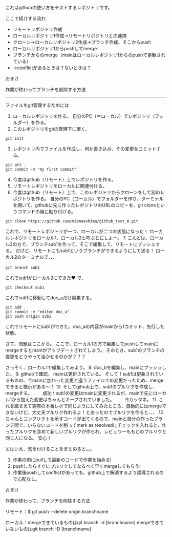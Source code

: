 これはgithubの使い方をテストするレポジトリです。

ここで紹介する流れ
<ul>
<li>リモートリポジトリ作成
<li>ローカルリポジトリ1作成→リモートリポジトリとの連携
<li>クローン→ローカルリポジトリ2作成→ブランチ作成、そこからpush
<li>ローカルリポジトリ1からpushしてmerge
<li>ブランチからのmerge（mainはローカルレポジトリ1からのpushで更新されている）
<li>→conflictがあるときは？ないときは？
</ul>
  
おまけ

作業が終わってブランチを削除する方法

<hr>

ファイルをgit管理するためには

1. ローカルレポジトリを作る。
自分のPC（＝ローカル）でレポジトリ（フォルダー）を作る。
2.  このレポジトリをgitの管理下に置く。
```
git init
```
3.  レポジトリ内でファイルを作成し、何か書き込み、その変更をコミットする。
```
git att .
git commit -m "my first commit"
```
4. 今度はgithub（リモート）上でレポジトリを作る。
5. リモートレポジトリをローカルに関連付ける。
6. 今度はgithub（リモート）上で、このレポジトリからクローンをして別のレポジトリを作る。
自分のPC（ローカル）でフォルダーを作り、ターミナルを開いて、githubに先に作ったレポジトリのURLのコピーを、git cloneというコマンドの後に貼り付ける。
```
git clone https://github.com/miomaeshima/github_test_A.git
```
これで、リモートレポジトリが一つ、ローカルが二つの状態になった！
ローカルレポジトリをローカル1、ローカル2と呼ぶとにしよー。
7. こんどは、ローカル2の方で、ブランチsub1を作って、そこで編集して、リモートにプッシュする。
だけど、リモートにもsub1というブランチができるようにして送る！
ローカル2のターミナルで、、、
```
git branch sub1　
```
これでsub1がローカル2にできた❤
で、
```
git checkout sub1
```
これでsub1に移動してdoc_aだけ編集する。
```
git add .
git commit -m "edited doc_a"
git push origin sub1
```
これでリモートにsub1ができた。doc_aの内容がmainから1コミット、先行した状態。

さて、問題はここから。
ここで、ローカル1の方で編集してpushしてmainにmergeするとmainがアップデートされてしまう。
そのとき、sub1のブランチの変更をどうやって活かせるのかが？？？

さっそく、ローカル1で編集してみよう。
8. doc_bを編集し、mainにプッシュした。
9. githubで確認。
   mainは更新されている。
   そして！sub1は更新されているものの、今mainに加わった変更と違うファイルでの変更だったため、mergeできると標示がある～！
10. そしてgithub上で、sub1のプルリクを作成し、mergeする。
　　成功！sub1の変更はmainに変更されるが、mainで先にローカル1から加えた変更はちゃんとキープされていました。
　　ヨカッタネ。
11. これを踏まえて実際の本番レポで同じようにしてみたところ、自動的にはmergeできないけど、大丈夫プルリク作れるよ！とあったのでプルリクを作ると、、、
12.　ちゃんとコンフリクトを示すコードが出てくるので、mainと自分の作ったブランチ間で、いらないコードを削ってmark as resolvedにチェックを入れると、作ったプルリクを含めて新しいプルリクが作られ、レビュワーももとのプルリクと同じ人になる。
安心！

とはいえ、気を付けることをまとめると。。。  

1. 作業の前にpullして最新のコードで作業を始める!
2. pushしたらすぐにプルリクしてなるべく早くmergeしてもらう!
3. 作業後pushしてconflictがあっても、github上で解消するよう誘導されるので心配なし。


おまけ

作業が終わって、ブランチを削除する方法

リモート：$ git push --delete origin branchname

ローカル：mergeできているものはgit branch -d [branchname]   mergeできていないものはgit branch -D [branchname]
